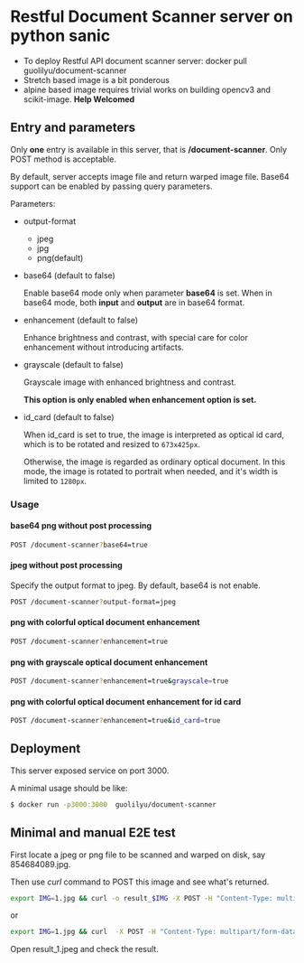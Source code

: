# Restful Document Scanner server on python sanic
- To deploy Restful API document scanner server: docker pull guolilyu/document-scanner
- Stretch based image is a bit ponderous
- alpine based image requires trivial works on building opencv3 and scikit-image. **Help Welcomed**

## Entry and parameters
Only **one** entry is available in this server, that is **/document-scanner**. Only POST method is acceptable.

By default, server accepts image file and return warped image file. Base64 support can be enabled by passing query parameters.

Parameters:
- output-format

   - jpeg
   - jpg
   - png(default)
   
- base64 (default to false)

    Enable base64 mode only when parameter **base64** is set. When in base64 mode, both **input** and **output** are in base64 format.
    
- enhancement (default to false)

    Enhance brightness and contrast, with special care for color enhancement without introducing artifacts. 
    
- grayscale (default to false)

    Grayscale image with enhanced brightness and contrast. 
    
    **This option is only enabled when enhancement option is set.**
    
- id_card (default to false)

    When id_card is set to true, the image is interpreted as optical id card, which is to be rotated and resized to `673x425px`.
    
    Otherwise, the image is regarded as ordinary optical document. In this mode, the image is rotated to portrait when needed, and it's width is limited to `1280px`.


### Usage 
#### base64 png without post processing
```bash
POST /document-scanner?base64=true
```
#### jpeg without post processing
Specify the output format to jpeg. By default, base64 is not enable.
```bash
POST /document-scanner?output-format=jpeg
```
#### png with colorful optical document enhancement
```bash
POST /document-scanner?enhancement=true
```

#### png with grayscale optical document enhancement
```bash
POST /document-scanner?enhancement=true&grayscale=true
```

#### png with colorful optical document enhancement for id card
```bash
POST /document-scanner?enhancement=true&id_card=true
```

## Deployment
This server exposed service on port 3000.

A minimal usage should be like:
```bash
$ docker run -p3000:3000  guolilyu/document-scanner
```

## Minimal and manual E2E test
First locate a jpeg or png file to be scanned and warped on disk, say 854684089.jpg.

Then use *curl* command to POST this image and see what's returned.

```bash
export IMG=1.jpg && curl -o result_$IMG -X POST -H "Content-Type: multipart/form-data"  -F "data=@data/$IMG" http://localhost:3000/document-scanner\?output-format\=jpeg
```
or 
```bash
export IMG=1.jpg && curl  -X POST -H "Content-Type: multipart/form-data"  -F "data=@data/$IMG" http://localhost:3000/document-scanner\?output-format\=jpeg > result_$IMG
```

Open result_1.jpeg and check the result.
